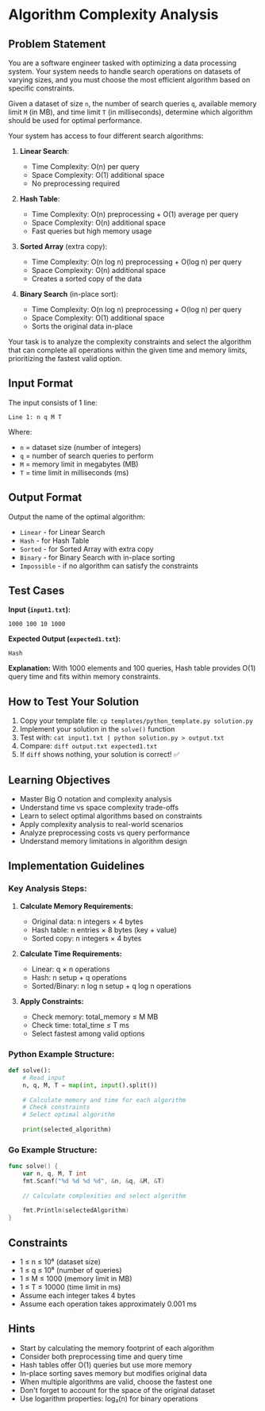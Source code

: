 # Algorithm Complexity Analysis

## Problem Statement

You are a software engineer tasked with optimizing a data processing system. Your system needs to handle search operations on datasets of varying sizes, and you must choose the most efficient algorithm based on specific constraints.

Given a dataset of size `n`, the number of search queries `q`, available memory limit `M` (in MB), and time limit `T` (in milliseconds), determine which algorithm should be used for optimal performance.

Your system has access to four different search algorithms:

1. **Linear Search**: 
   - Time Complexity: O(n) per query
   - Space Complexity: O(1) additional space
   - No preprocessing required

2. **Hash Table**: 
   - Time Complexity: O(n) preprocessing + O(1) average per query
   - Space Complexity: O(n) additional space
   - Fast queries but high memory usage

3. **Sorted Array** (extra copy):
   - Time Complexity: O(n log n) preprocessing + O(log n) per query  
   - Space Complexity: O(n) additional space
   - Creates a sorted copy of the data

4. **Binary Search** (in-place sort):
   - Time Complexity: O(n log n) preprocessing + O(log n) per query
   - Space Complexity: O(1) additional space
   - Sorts the original data in-place

Your task is to analyze the complexity constraints and select the algorithm that can complete all operations within the given time and memory limits, prioritizing the fastest valid option.

## Input Format

The input consists of 1 line:
```
Line 1: n q M T
```

Where:
- `n` = dataset size (number of integers)
- `q` = number of search queries to perform
- `M` = memory limit in megabytes (MB)
- `T` = time limit in milliseconds (ms)

## Output Format

Output the name of the optimal algorithm:
- `Linear` - for Linear Search
- `Hash` - for Hash Table
- `Sorted` - for Sorted Array with extra copy
- `Binary` - for Binary Search with in-place sorting
- `Impossible` - if no algorithm can satisfy the constraints

## Test Cases
**Input (`input1.txt`):**
```
1000 100 10 1000
```

**Expected Output (`expected1.txt`):**
```
Hash
```

**Explanation:** With 1000 elements and 100 queries, Hash table provides O(1) query time and fits within memory constraints.

## How to Test Your Solution
1. Copy your template file: `cp templates/python_template.py solution.py`
2. Implement your solution in the `solve()` function
3. Test with: `cat input1.txt | python solution.py > output.txt`
4. Compare: `diff output.txt expected1.txt`
5. If `diff` shows nothing, your solution is correct! ✅

## Learning Objectives
- Master Big O notation and complexity analysis
- Understand time vs space complexity trade-offs
- Learn to select optimal algorithms based on constraints
- Apply complexity analysis to real-world scenarios
- Analyze preprocessing costs vs query performance
- Understand memory limitations in algorithm design

## Implementation Guidelines

### Key Analysis Steps:
1. **Calculate Memory Requirements:**
   - Original data: n integers × 4 bytes
   - Hash table: n entries × 8 bytes (key + value)
   - Sorted copy: n integers × 4 bytes

2. **Calculate Time Requirements:**
   - Linear: q × n operations
   - Hash: n setup + q operations  
   - Sorted/Binary: n log n setup + q log n operations

3. **Apply Constraints:**
   - Check memory: total_memory ≤ M MB
   - Check time: total_time ≤ T ms
   - Select fastest among valid options

### Python Example Structure:
```python
def solve():
    # Read input
    n, q, M, T = map(int, input().split())
    
    # Calculate memory and time for each algorithm
    # Check constraints
    # Select optimal algorithm
    
    print(selected_algorithm)
```

### Go Example Structure:
```go
func solve() {
    var n, q, M, T int
    fmt.Scanf("%d %d %d %d", &n, &q, &M, &T)
    
    // Calculate complexities and select algorithm
    
    fmt.Println(selectedAlgorithm)
}
```

## Constraints
- 1 ≤ n ≤ 10⁶ (dataset size)
- 1 ≤ q ≤ 10⁶ (number of queries)
- 1 ≤ M ≤ 1000 (memory limit in MB)
- 1 ≤ T ≤ 10000 (time limit in ms)
- Assume each integer takes 4 bytes
- Assume each operation takes approximately 0.001 ms

## Hints
- Start by calculating the memory footprint of each algorithm
- Consider both preprocessing time and query time
- Hash tables offer O(1) queries but use more memory
- In-place sorting saves memory but modifies original data
- When multiple algorithms are valid, choose the fastest one
- Don't forget to account for the space of the original dataset
- Use logarithm properties: log₂(n) for binary operations
